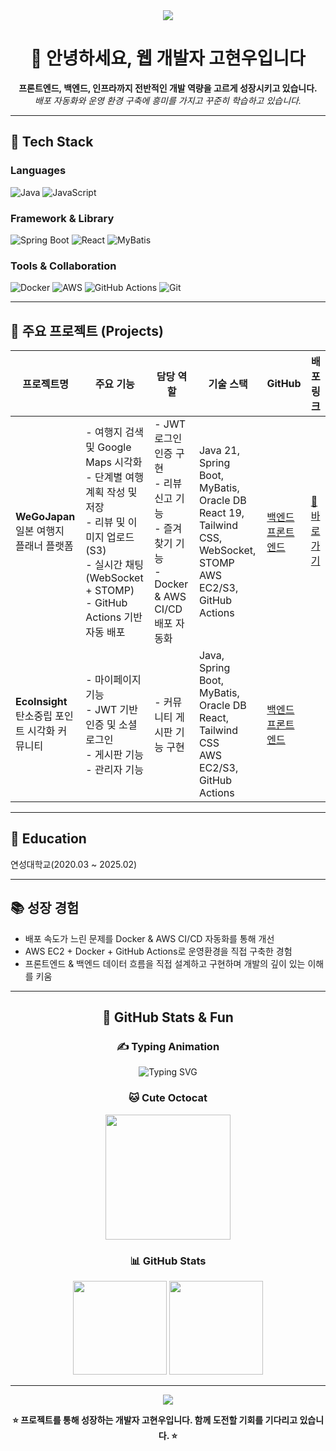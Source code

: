 <div align="center">
  <img src="https://capsule-render.vercel.app/api?type=waving&height=200&section=header&text=Full-Stack%20Developer&fontSize=80&fontAlignY=35&desc=Kohyunwoo's%20Portfolio&descAlignY=55&descSize=20&color=0:BBFDE3,50:57E0F4,100:A38BFE&textColor=2D3748&descColor=4A5568" />
</div>

<h1 align="center">👋 안녕하세요, 웹 개발자 고현우입니다</h1>

<p align="center">
  <strong>프론트엔드, 백엔드, 인프라까지 전반적인 개발 역량을 고르게 성장시키고 있습니다.</strong><br/>
  <em>배포 자동화와 운영 환경 구축에 흥미를 가지고 꾸준히 학습하고 있습니다.</em>
</p>

---

## 🔧 Tech Stack

### Languages
![Java](https://img.shields.io/badge/Java-007396?style=flat-square&logo=java&logoColor=white)
![JavaScript](https://img.shields.io/badge/JavaScript-F7DF1E?style=flat-square&logo=javascript&logoColor=black)

### Framework & Library
![Spring Boot](https://img.shields.io/badge/Spring_Boot-6DB33F?style=flat-square&logo=spring-boot&logoColor=white)
![React](https://img.shields.io/badge/React-61DAFB?style=flat-square&logo=react&logoColor=black)
![MyBatis](https://img.shields.io/badge/MyBatis-DB1200?style=flat-square)

### Tools & Collaboration
![Docker](https://img.shields.io/badge/Docker-2496ED?style=flat-square&logo=docker&logoColor=white)
![AWS](https://img.shields.io/badge/AWS-232F3E?style=flat-square&logo=amazon-aws&logoColor=white)
![GitHub Actions](https://img.shields.io/badge/GitHub%20Actions-2088FF?style=flat-square&logo=github-actions&logoColor=white)
![Git](https://img.shields.io/badge/Git-F05032?style=flat-square&logo=git&logoColor=white)

---

## 📁 주요 프로젝트 (Projects)

| 프로젝트명 | 주요 기능 | 담당 역할 | 기술 스택 | GitHub | 배포링크 |
|------------|-----------|------------|------------|-------------|------|
| **WeGoJapan**<br/>일본 여행지 플래너 플랫폼 | - 여행지 검색 및 Google Maps 시각화<br/>- 단계별 여행 계획 작성 및 저장<br/>- 리뷰 및 이미지 업로드 (S3)<br/>- 실시간 채팅 (WebSocket + STOMP)<br/>- GitHub Actions 기반 자동 배포 | - JWT 로그인 인증 구현<br>- 리뷰 신고 기능<br>- 즐겨찾기 기능<br>- Docker & AWS CI/CD 배포 자동화 | Java 21, Spring Boot, MyBatis, Oracle DB<br/>React 19, Tailwind CSS, WebSocket, STOMP<br/>AWS EC2/S3, GitHub Actions | [백엔드](https://github.com/kohyunwoo00/Avengers-back)<br/>[프론트엔드](https://github.com/kohyunwoo00/Avengers-front) | [🔗 바로가기](https://wegojapan.shop/) |
| **EcoInsight**<br/>탄소중립 포인트 시각화 커뮤니티  | - 마이페이지 기능<br/>- JWT 기반 인증 및 소셜 로그인<br/>- 게시판 기능<br/>- 관리자 기능 | - 커뮤니티 게시판 기능 구현 | Java, Spring Boot, MyBatis, Oracle DB<br/>React, Tailwind CSS<br/>AWS EC2/S3, GitHub Actions | [백엔드](https://github.com/kohyunwoo00/EcoInsight-back)<br/>[프론트엔드](https://github.com/kohyunwoo00/EcoInsight-front) | |

---

## 🏫 Education
연성대학교(2020.03 ~ 2025.02)

---

## 📚 성장 경험
- 배포 속도가 느린 문제를 Docker & AWS CI/CD 자동화를 통해 개선
- AWS EC2 + Docker + GitHub Actions로 운영환경을 직접 구축한 경험
- 프론트엔드 & 백엔드 데이터 흐름을 직접 설계하고 구현하며 개발의 깊이 있는 이해를 키움

---

<div align="center">

## 🌟 GitHub Stats & Fun

### ✍️ Typing Animation
![Typing SVG](https://readme-typing-svg.demolab.com?font=Fira+Code&pause=1000&color=00BFFF&width=500&lines=Full-Stack+Developer+Kohyunwoo;지속적으로+성장하고+도전합니다!)

### 🐱 Cute Octocat
<img src="https://octodex.github.com/images/yaktocat.png" width="200"/>

### 📊 GitHub Stats
<img src="https://github-readme-stats.vercel.app/api?username=kohyunwoo00&show_icons=true&theme=tokyonight" height="150"/>
<img src="https://github-readme-stats.vercel.app/api/top-langs/?username=kohyunwoo00&layout=compact&theme=tokyonight" height="150"/>

</div>

---

<div align="center">
  <img src="https://capsule-render.vercel.app/api?type=waving&color=0:BBFDE3,50:57E0F4,100:A38BFE&height=120&section=footer"/>
</div>

<div align="center">
  
  **⭐ 프로젝트를 통해 성장하는 개발자 고현우입니다. 함께 도전할 기회를 기다리고 있습니다. ⭐**
  
</div>
